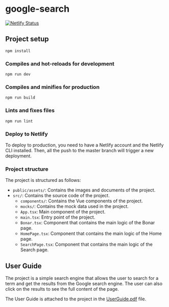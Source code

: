 # google-search

[![Netlify Status](https://api.netlify.com/api/v1/badges/3738de5c-de72-4128-a378-20761a4fb77d/deploy-status)](https://app.netlify.com/sites/agrojas-google-search/deploys)



## Project setup
```
npm install
```

### Compiles and hot-reloads for development
```
npm run dev
```

### Compiles and minifies for production
```
npm run build
```

### Lints and fixes files
```
npm run lint
```

### Deploy to Netlify

To deploy to production, you need to have a Netlify account and the Netlify CLI installed. Then, all the push to the master branch will trigger a new deployment.


### Project structure

The project is structured as follows:

- `public/assets/`: Contains the images and documents of the project.
- `src/`: Contains the source code of the project.
  - `components/`: Contains the Vue components of the project.
  - `mocks/`: Contains the mock data used in the project.
  - `App.tsx`: Main component of the project.
  - `main.tsx`: Entry point of the project.
  - `Bonar.tsx`: Component that contains the main logic of the Bonar page.
  - `HomePage.tsx`: Component that contains the main logic of the Home page.
  - `SearchPage.tsx`: Component that contains the main logic of the Search page.


## User Guide

The project is a simple search engine that allows the user to search for a term and get the results from the Google search engine. The user can also click on the results to see the full content of the page.

The User Guide is attached to the project in the [UserGuide.pdf](UserGuide.pdf) file.